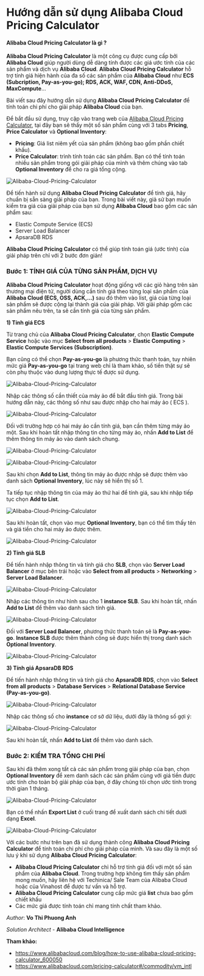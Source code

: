 # Hướng dẫn sử dụng Alibaba Cloud Pricing Calculator

#### Alibaba Cloud Pricing Calculator là gì ?

**Alibaba Cloud Pricing Calculator** là một công cụ được cung cấp bởi **Alibaba Cloud** giúp người dùng dễ dàng tính được các giá ước tính của các sản phẩm và dịch vụ **Alibaba Cloud**. **Alibaba Cloud Pricing Calculator** hỗ trợ tính giá hiện hành của đa số các sản phẩm của **Alibaba Cloud** như **ECS (Subcription, Pay-as-you-go); RDS, ACK, WAF, CDN, Anti-DDoS, MaxCompute**…

Bài viết sau đây hướng dẫn sử dụng **Alibaba Cloud Pricing Calculator** để tính toán chi phí cho giải pháp **Alibaba Cloud** của bạn.

Để bắt đầu sử dụng, truy cập vào trang web của [Alibaba Cloud Pricing Calculator](https://www.alibabacloud.com/pricing-calculator#/commodity/vm_intl), tại đây bạn sẽ thấy một số sản phẩm cùng với 3 tabs **Pricing**, **Price Calculator** và **Optional Inventory**:

- **Pricing**: Giá list niêm yết của sản phẩm (không bao gồm phần chiết khấu).
- **Price Calculator**: trình tính toán các sản phẩm. Bạn có thể tính toán nhiều sản phẩm trong gói giải pháp của mình và thêm chúng vào tab **Optional Inventory** để cho ra giá tổng cộng.

![Alibaba-Cloud-Pricing-Calculator](/Image/Alibaba-Cloud-Pricing-Calculator01.png)

Để tiến hành sử dụng **Alibaba Cloud Pricing Calculator** để tính giá, hãy chuẩn bị sẵn sàng giải pháp của bạn. Trong bài viết này, giả sử bạn muốn kiểm tra giá của giải pháp của bạn sử dụng **Alibaba Cloud** bao gồm các sản phẩm sau:

- Elastic Compute Service (ECS)
- Server Load Balancer
- ApsaraDB RDS

**Alibaba Cloud Pricing Calculator** có thể giúp tính toán giá (ước tính) của giải pháp trên chỉ với 2 bước đơn giản!

### Bước 1: TÍNH GIÁ CỦA TỪNG SẢN PHẨM, DỊCH VỤ

**Alibaba Cloud Pricing Calculator** hoạt động giống với các giỏ hàng trên sàn thương mại điện tử, người dùng cần tính giá theo từng loại sản phẩm của **Alibaba Cloud (ECS, OSS, ACK,…)** sau đó thêm vào list, giá của từng loại sản phẩm sẽ được cộng lại thành giá của giải pháp. Với giải pháp gồm các sản phẩm nêu trên, ta sẽ cần tính giá của từng sản phẩm.

**1) Tính giá ECS**

Từ trang chủ của **Alibaba Cloud Pricing Calculator**, chọn **Elastic Compute Service** hoặc vào mục **Select from all products** > **Elastic Computing** > **Elastic Compute Services (Subscription)**.

Bạn cũng có thể chọn **Pay-as-you-go** là phương thức thanh toán, tuy nhiên mức giá **Pay-as-you-go** tại trang web chỉ là tham khảo, số tiền thật sự sẽ còn phụ thuộc vào dung lượng thực tế được sử dụng.

![Alibaba-Cloud-Pricing-Calculator](/Image/Alibaba-Cloud-Pricing-Calculator02.png)

Nhập các thông số cần thiết của máy ảo để bắt đầu tính giá. Trong bài hướng dẫn này, các thông số như sau được nhập cho hai máy ảo ( ECS ).

![Alibaba-Cloud-Pricing-Calculator](/Image/Alibaba-Cloud-Pricing-Calculator03.png)

Đối với trường hợp có hai máy ảo cần tính giá, bạn cần thêm từng máy ảo một. Sau khi hoàn tất nhập thông tin cho từng máy ảo, nhấn **Add to List** để thêm thông tin máy ảo vào danh sách chung.

![Alibaba-Cloud-Pricing-Calculator](/Image/Alibaba-Cloud-Pricing-Calculator04.png)

![Alibaba-Cloud-Pricing-Calculator](/Image/Alibaba-Cloud-Pricing-Calculator05.png)

Sau khi chọn **Add to List**, thông tin máy ảo được nhập sẽ được thêm vào danh sách **Optional Inventory**, lúc này sẽ hiển thị số 1.

Ta tiếp tục nhập thông tin của máy ảo thứ hai để tính giá, sau khi nhập tiếp tục chọn **Add to List**.

![Alibaba-Cloud-Pricing-Calculator](/Image/Alibaba-Cloud-Pricing-Calculator06.png)

Sau khi hoàn tất, chọn vào mục **Optional Inventory**, bạn có thể tìm thấy tên và giá tiền cho hai máy ảo được thêm.

![Alibaba-Cloud-Pricing-Calculator](/Image/Alibaba-Cloud-Pricing-Calculator01.png)

**2) Tính giá SLB**

Để tiến hành nhập thông tin và tính giá cho **SLB**, chọn vào **Server Load Balancer** ở mục bên trái hoặc vào **Select from all products** > **Networking** > **Server Load Balancer**.

![Alibaba-Cloud-Pricing-Calculator](/Image/Alibaba-Cloud-Pricing-Calculator08.png)

Nhập các thông tin như hình sau cho 1 **instance SLB**.
Sau khi hoàn tất, nhấn **Add to List** để thêm vào danh sách tính giá.

![Alibaba-Cloud-Pricing-Calculator](/Image/Alibaba-Cloud-Pricing-Calculator09.png)

Đối với **Server Load Balancer**, phương thức thanh toán sẽ là **Pay-as-you-go**.
**Instance SLB** được thêm thành công sẽ được hiển thị trong danh sách **Optional Inventory**.

![Alibaba-Cloud-Pricing-Calculator](/Image/Alibaba-Cloud-Pricing-Calculator10.png)

**3) Tính giá ApsaraDB RDS**

Để tiến hành nhập thông tin và tính giá cho **ApsaraDB RDS**, chọn vào **Select from all products** > **Database Services** > **Relational Database Service (Pay-as-you-go)**.

![Alibaba-Cloud-Pricing-Calculator](/Image/Alibaba-Cloud-Pricing-Calculator011.png)

Nhập các thông số cho **instance** cơ sở dữ liệu, dưới đây là thông số gợi ý:

![Alibaba-Cloud-Pricing-Calculator](/Image/Alibaba-Cloud-Pricing-Calculator012.png)

Sau khi hoàn tất, nhấn **Add to List** để thêm vào danh sách.

### Bước 2: KIỂM TRA TỔNG CHI PHÍ

Sau khi đã thêm xong tất cả các sản phẩm trong giải pháp của bạn, chọn **Optional Inventory** để xem danh sách các sản phẩm cùng với giá tiền được ước tính cho toàn bộ giải pháp của bạn, ở đây chúng tôi chọn ước tính trong thời gian 1 tháng.

![Alibaba-Cloud-Pricing-Calculator](/Image/Alibaba-Cloud-Pricing-Calculator014.png)

Bạn có thể nhấn **Export List** ở cuối trang để xuất danh sách chi tiết dưới dạng **Excel**.

![Alibaba-Cloud-Pricing-Calculator](/Image/Alibaba-Cloud-Pricing-Calculator015.png)

Với các bước như trên bạn đã sử dụng thành công **Alibaba Cloud Pricing Calculator** để tính toán chi phí cho giải pháp của mình. Và sau đây là một số lưu ý khi sử dụng **Alibaba Cloud Pricing Calculator**:

- **Alibaba Cloud Pricing Calculator** chỉ hỗ trợ tính giá đối với một số sản phẩm của **Alibaba Cloud**. Trong trường hợp không tìm thấy sản phẩm mong muốn, hãy liên hệ với Techinica/ Sale Team của Alibaba Cloud hoặc của Vinahost để được tư vấn và hỗ trợ.
- **Alibaba Cloud Pricing Calculator** cung cấp mức giá **list** chưa bao gồm chiết khấu
- Các mức giá được tính toán chỉ mang tính chất tham khảo.

*Author*: **Vo Thi Phuong Anh**

*Solution Architect* - **Alibaba Cloud Intelligence**

**Tham khảo:**

- https://www.alibabacloud.com/blog/how-to-use-alibaba-cloud-pricing-calculator_600050
- https://www.alibabacloud.com/pricing-calculator#/commodity/vm_intl